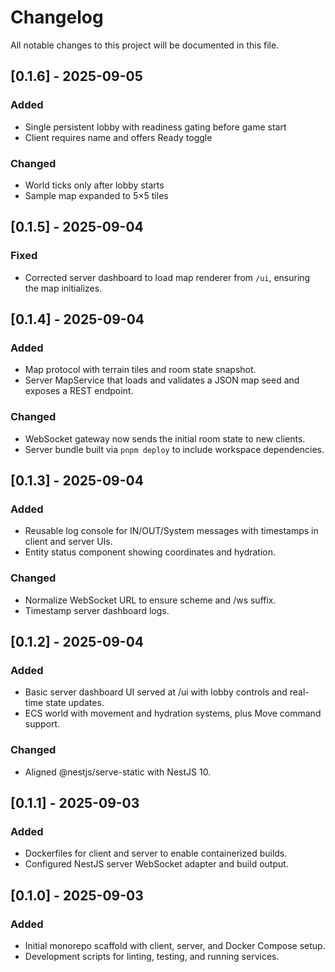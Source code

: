 # Changelog

All notable changes to this project will be documented in this file.

## [0.1.6] - 2025-09-05
### Added
- Single persistent lobby with readiness gating before game start
- Client requires name and offers Ready toggle
### Changed
- World ticks only after lobby starts
- Sample map expanded to 5×5 tiles

## [0.1.5] - 2025-09-04
### Fixed
- Corrected server dashboard to load map renderer from `/ui`, ensuring the map initializes.

## [0.1.4] - 2025-09-04
### Added
- Map protocol with terrain tiles and room state snapshot.
- Server MapService that loads and validates a JSON map seed and exposes a REST endpoint.
### Changed
- WebSocket gateway now sends the initial room state to new clients.
- Server bundle built via `pnpm deploy` to include workspace dependencies.

## [0.1.3] - 2025-09-04
### Added
- Reusable log console for IN/OUT/System messages with timestamps in client and server UIs.
- Entity status component showing coordinates and hydration.
### Changed
- Normalize WebSocket URL to ensure scheme and /ws suffix.
- Timestamp server dashboard logs.

## [0.1.2] - 2025-09-04
### Added
- Basic server dashboard UI served at /ui with lobby controls and real-time state updates.
- ECS world with movement and hydration systems, plus Move command support.
### Changed
- Aligned @nestjs/serve-static with NestJS 10.

## [0.1.1] - 2025-09-03
### Added
- Dockerfiles for client and server to enable containerized builds.
- Configured NestJS server WebSocket adapter and build output.

## [0.1.0] - 2025-09-03
### Added
- Initial monorepo scaffold with client, server, and Docker Compose setup.
- Development scripts for linting, testing, and running services.
